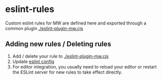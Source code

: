 # eslint-rules
Custom eslint rules for MW are defined here and exported through a common plugin [./eslint-plugin-mw.cjs](./eslint-plugin-mw.cjs)


## Adding new rules / Deleting rules
1. Add / delete your rule to [./eslint-plugin-mw.cjs](./eslint-plugin-mw.cjs)
1. Update [eslint config](../eslint.config.js)
1. For editor integration, you usually need to reload your editor or restart the ESLint server for new rules to take effect directly.